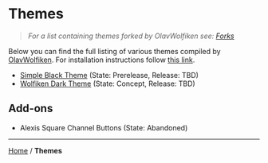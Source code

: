 # Themes

> _For a list containing themes forked by OlavWolfiken see: [Forks](https://olavwolfiken.github.io/BetterDiscord/Forks#themes)_

Below you can find the full listing of various themes compiled by [OlavWolfiken](https://github.com/OlavWolfiken). For installation instructions follow [this link](https://olavwolfiken.github.io/BetterDiscord/Forks#themes-1).

- [Simple Black Theme](https://olavwolfiken.github.io/BetterDiscord/Themes/Simple%20Black%20Theme/) (State: Prerelease, Release: TBD)
- [Wolfiken Dark Theme](https://olavwolfiken.github.io/BetterDiscord/Themes/Wolfiken%20Dark%20Theme/) (State: Concept, Release: TBD)

## Add-ons

- Alexis Square Channel Buttons (State: Abandoned)

____
[Home](https://olavwolfiken.github.io/BetterDiscord) / **Themes**
